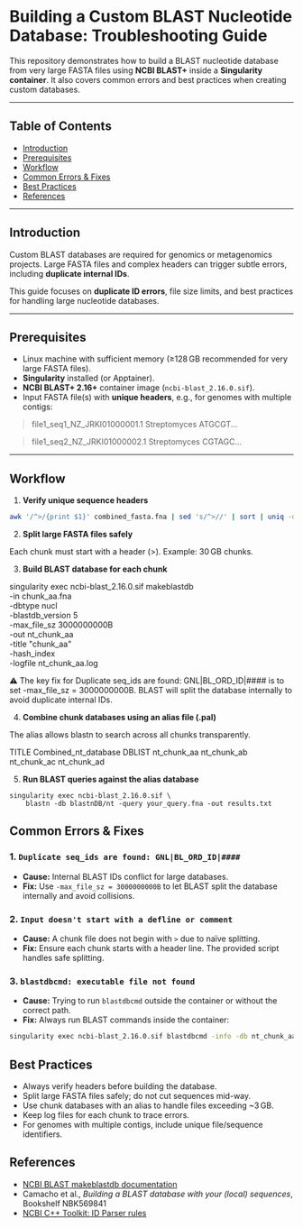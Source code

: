 # Building a Custom BLAST Nucleotide Database: Troubleshooting Guide

This repository demonstrates how to build a BLAST nucleotide database from very large FASTA files using **NCBI BLAST+** inside a **Singularity container**. It also covers common errors and best practices when creating custom databases.

---

## Table of Contents

- [Introduction](#introduction)  
- [Prerequisites](#prerequisites)  
- [Workflow](#workflow)  
- [Common Errors & Fixes](#common-errors--fixes)  
- [Best Practices](#best-practices)  
- [References](#references)  

---

## Introduction

Custom BLAST databases are required for genomics or metagenomics projects. Large FASTA files and complex headers can trigger subtle errors, including **duplicate internal IDs**.

This guide focuses on **duplicate ID errors**, file size limits, and best practices for handling large nucleotide databases.

---

## Prerequisites

- Linux machine with sufficient memory (≥128 GB recommended for very large FASTA files).  
- **Singularity** installed (or Apptainer).  
- **NCBI BLAST+ 2.16+** container image (`ncbi-blast_2.16.0.sif`).  
- Input FASTA file(s) with **unique headers**, e.g., for genomes with multiple contigs:

> file1_seq1_NZ_JRKI01000001.1 Streptomyces
ATGCGT...

> file1_seq2_NZ_JRKI01000002.1 Streptomyces
CGTAGC...


---

## Workflow

1. **Verify unique sequence headers**

```bash
awk '/^>/{print $1}' combined_fasta.fna | sed 's/^>//' | sort | uniq -d
```


2. **Split large FASTA files safely**

Each chunk must start with a header (>). Example: 30 GB chunks.

3. **Build BLAST database for each chunk**

singularity exec ncbi-blast_2.16.0.sif makeblastdb \
    -in chunk_aa.fna \
    -dbtype nucl \
    -blastdb_version 5 \
    -max_file_sz 3000000000B \
    -out nt_chunk_aa \
    -title "chunk_aa" \
    -hash_index \
    -logfile nt_chunk_aa.log

⚠️ The key fix for Duplicate seq_ids are found: GNL|BL_ORD_ID|#### is to set -max_file_sz = 3000000000B. BLAST will split the database internally to avoid duplicate internal IDs.

4. **Combine chunk databases using an alias file (.pal)**
   
The alias allows blastn to search across all chunks transparently.

TITLE Combined_nt_database
DBLIST nt_chunk_aa nt_chunk_ab nt_chunk_ac nt_chunk_ad


5. **Run BLAST queries against the alias database**

```
singularity exec ncbi-blast_2.16.0.sif \
    blastn -db blastnDB/nt -query your_query.fna -out results.txt
```

## Common Errors & Fixes

### 1. `Duplicate seq_ids are found: GNL|BL_ORD_ID|####`

- **Cause:** Internal BLAST IDs conflict for large databases.  
- **Fix:** Use `-max_file_sz = 3000000000B` to let BLAST split the database internally and avoid collisions.

### 2. `Input doesn't start with a defline or comment`

- **Cause:** A chunk file does not begin with `>` due to naïve splitting.  
- **Fix:** Ensure each chunk starts with a header line. The provided script handles safe splitting.

### 3. `blastdbcmd: executable file not found`

- **Cause:** Trying to run `blastdbcmd` outside the container or without the correct path.  
- **Fix:** Always run BLAST commands inside the container:

```bash
singularity exec ncbi-blast_2.16.0.sif blastdbcmd -info -db nt_chunk_aa
```

## Best Practices

- Always verify headers before building the database.  
- Split large FASTA files safely; do not cut sequences mid-way.  
- Use chunk databases with an alias to handle files exceeding ~3 GB.  
- Keep log files for each chunk to trace errors.  
- For genomes with multiple contigs, include unique file/sequence identifiers.  

## References

- [NCBI BLAST makeblastdb documentation](https://blast.ncbi.nlm.nih.gov/Blast.cgi)  
- Camacho et al., *Building a BLAST database with your (local) sequences*, Bookshelf NBK569841  
- [NCBI C++ Toolkit: ID Parser rules](https://ncbi.github.io/cxx-toolkit/pages/ch_demo#ch_demo.T5)


